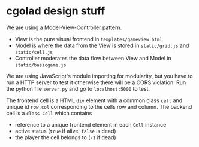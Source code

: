 # cgolad design stuff


We are using a Model-View-Controller pattern.
- View is the pure visual frontend in ```templates/gameview.html```
- Model is where the data from the View is stored in ```static/grid.js``` and ```static/cell.js```
- Controller moderates the data flow between View and Model in ```static/basicgame.js```

We are using JavaScript's module importing for modularity, but you have to run a HTTP server
to test it otherwise there will be a CORS violation. Run the python file ```server.py``` and
go to ```localhost:5000``` to test.


The frontend cell is a HTML ```div``` element with a common class ```cell``` and unique id ```row,col```
corresponding to the cells row and column.
The backend cell is a ```class Cell``` which contains
- reference to a unique frontend element in each ```Cell``` instance
- active status (```true``` if alive, ```false``` is dead)
- the player the cell belongs to (```-1``` if dead)
